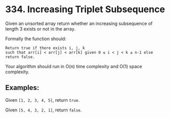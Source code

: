 # 334. Increasing Triplet Subsequence

Given an unsorted array return whether an increasing subsequence of length 3 exists or not in the array.

Formally the function should:

```
Return true if there exists i, j, k 
such that arr[i] < arr[j] < arr[k] given 0 ≤ i < j < k ≤ n-1 else return false.
```

Your algorithm should run in O(n) time complexity and O(1) space complexity.

## Examples:

Given `[1, 2, 3, 4, 5]`,
return `true`.

Given `[5, 4, 3, 2, 1]`,
return `false`.